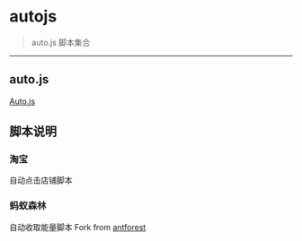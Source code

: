# autojs
> auto.js 脚本集合
---
## auto.js
[Auto.js](https://github.com/hyb1996/Auto.js)

## 脚本说明
### 淘宝
自动点击店铺脚本

### 蚂蚁森林
自动收取能量脚本
Fork from [antforest](https://github.com/SuperMonster003/Auto.js_Projects)